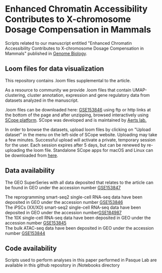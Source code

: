 # Enhanced Chromatin Accessibility Contributes to  X-chromosome Dosage Compensation in Mammals

Scripts related to our manuscript entitled "Enhanced Chromatin Accessibility Contributes to X-chromosome Dosage Compensation in Mammals" published in [Genome Biology]().

## Loom files for data visualization

This repository contains .loom files supplemental to the article. 

As a resource to community we provide .loom files that contain UMAP-clustering, cluster annotation, expression and gene regulatory data from datasets analyzed in the manuscript. 

.loom files can be downloaded here:  [GSE153846](https://www.ncbi.nlm.nih.gov/geo/query/acc.cgi?acc=GSE153846) using ftp or http links at the bottom of the page
and after unzipping, browsed interactively using [SCope platform](https://scope.aertslab.org). SCope was developed and is maintained by [Aerts lab.](https://www.aertslab.org/)

In order to browse the datasets, upload loom files by clicking on "Upload dataset" in the menu on the left-side of SCope website. Uploading may take a few minutes. Successful upload will activate a private, temporary session for the user. Each session expires after 5 days, but can be renewed by re-uploading the loom file. 
Standalone SCope apps for macOS and Linux can be downloaded from [here](https://github.com/aertslab/SCope/releases).

## Data availability

The GEO SuperSeries with all data deposited that relates to the article can be found in GEO under the accession number [GSE153847](https://www.ncbi.nlm.nih.gov/geo/query/acc.cgi?acc=GSE153846)

The reprogramming smart-seq2 single-cell RNA-seq data have been deposited in GEO under the accession number [GSE153846](https://www.ncbi.nlm.nih.gov/geo/query/acc.cgi?acc=GSE153846)<br>
The iPSCs (XX/XO) smart-seq2 single-cell RNA-seq data have been deposited in GEO under the accession number[GSE184987](https://www.ncbi.nlm.nih.gov/geo/query/acc.cgi?acc=GSE184987)<br>
The 10X single-cell RNA-seq data have been deposited in GEO under the accession number [GSE153845](https://www.ncbi.nlm.nih.gov/geo/query/acc.cgi?acc=GSE153845)<br>
The bulk ATAC-seq data have been deposited in GEO under the accession number [GSE153844](https://www.ncbi.nlm.nih.gov/geo/query/acc.cgi?acc=GSE153844)<br>


## Code availability 

Scripts used to perform analyses in this paper performed in Pasque Lab are available in this github repository in /Notebooks directory 



